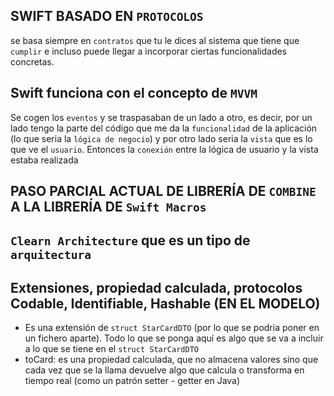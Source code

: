 

##  SWIFT BASADO EN `PROTOCOLOS`
se basa siempre en `contratos` que tu le dices al sistema que tiene que `cumplir` e incluso puede llegar a incorporar ciertas funcionalidades concretas.

## Swift funciona con el concepto de `MVVM`
 Se cogen los `eventos` y se traspasaban de un lado a otro, es decir, por un lado tengo la parte del código que me da la `funcionalidad` de la aplicación (lo que seria la `lógica de negocio`) y por otro lado seria la `vista` que es lo que ve el `usuario`. Entonces la `conexión` entre la lógica de usuario y la vista estaba realizada

## PASO PARCIAL ACTUAL DE LIBRERÍA DE `COMBINE` A LA LIBRERÍA DE `Swift Macros`

## `Clearn Architecture` que es un tipo de `arquitectura`

## Extensiones, propiedad calculada, protocolos Codable, Identifiable, Hashable (EN EL MODELO)
- Es una extensión de `struct StarCardDTO` (por lo que se podria poner en un fichero aparte). Todo lo que se ponga aquí es algo que se va a incluir a lo que se tiene en el `struct StarCardDTO`
- toCard: es una propiedad calculada, que no almacena valores sino que cada vez que se la llama devuelve algo que calcula o transforma en tiempo real (como un patrón setter - getter en Java)

